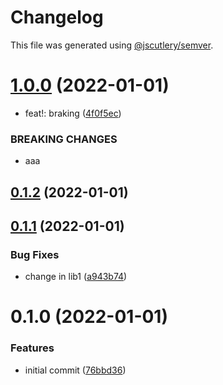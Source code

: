 # Changelog

This file was generated using [@jscutlery/semver](https://github.com/jscutlery/semver).

# [1.0.0](https://github.com/IgorKvasn/nx-changelog-pokus/compare/lib1-0.1.2...lib1-1.0.0) (2022-01-01)


* feat!: braking ([4f0f5ec](https://github.com/IgorKvasn/nx-changelog-pokus/commit/4f0f5ecc0ae16bfcfb2abe5c06364d86d2403f11))


### BREAKING CHANGES

* aaa



## [0.1.2](https://github.com/IgorKvasn/nx-changelog-pokus/compare/lib1-0.1.1...lib1-0.1.2) (2022-01-01)



## [0.1.1](https://github.com/IgorKvasn/nx-changelog-pokus/compare/lib1-0.1.0...lib1-0.1.1) (2022-01-01)


### Bug Fixes

* change in lib1 ([a943b74](https://github.com/IgorKvasn/nx-changelog-pokus/commit/a943b74a0ff5738bd046508f1c3b3c2fcc4e1a04))



# 0.1.0 (2022-01-01)


### Features

* initial commit ([76bbd36](https://github.com/IgorKvasn/nx-changelog-pokus/commit/76bbd363be3c01ee392216496c892da36c02f835))
